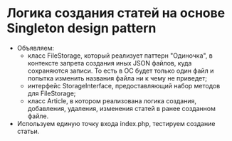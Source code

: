 # Логика создания статей на основе Singleton design pattern
* Объявляем:
    - класс FileStorage, который реализует паттерн "Одиночка", в контексте запрета создания иных JSON файлов, куда сохраняются записи. То есть в ОС будет только один файл и попытка изменить названия файла ни к чему не приведет; 
    - интерфейс StorageInterface, предоставляющий набор методов для FileStorage;
    - класс Article, в котором реализована логика создания, добавления, удаления, изменения статей в ранее созданном файле.
* Используем единую точку входа index.php, тестируем создание статьи.
